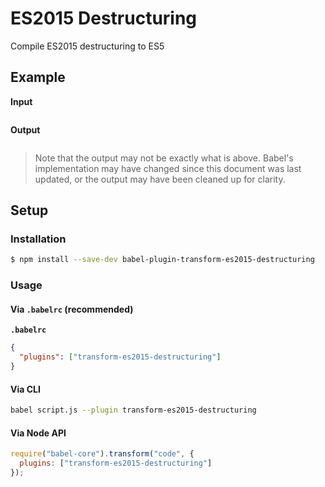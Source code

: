 # ES2015 Destructuring

Compile ES2015 destructuring to ES5

## Example

**Input**

```js
```

**Output**

```js
```

> Note that the output may not be exactly what is above. Babel's implementation
> may have changed since this document was last updated, or the output may have
> been cleaned up for clarity.

## Setup

### Installation

```sh
$ npm install --save-dev babel-plugin-transform-es2015-destructuring
```

### Usage

#### Via `.babelrc` (recommended)

**`.babelrc`**

```json
{
  "plugins": ["transform-es2015-destructuring"]
}
```

#### Via CLI

```sh
babel script.js --plugin transform-es2015-destructuring
```

#### Via Node API

```js
require("babel-core").transform("code", {
  plugins: ["transform-es2015-destructuring"]
});
```
